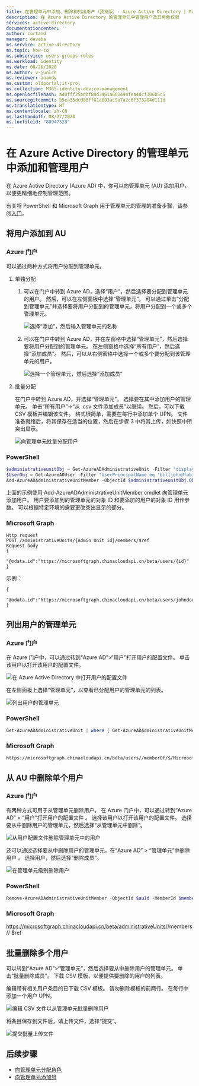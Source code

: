 ```yaml
---
title: 在管理单元中添加、删除和列出用户（预览版）- Azure Active Directory | Microsoft Docs
description: 在 Azure Active Directory 的管理单元中管理用户及其角色权限
services: active-directory
documentationcenter: ''
author: curtand
manager: daveba
ms.service: active-directory
ms.topic: how-to
ms.subservice: users-groups-roles
ms.workload: identity
ms.date: 08/26/2020
ms.author: v-junlch
ms.reviewer: anandy
ms.custom: oldportal;it-pro;
ms.collection: M365-identity-device-management
ms.openlocfilehash: a40fff25bdbf89d3461a601494fea4dcf306b5c5
ms.sourcegitcommit: b5ea35dcd86ff81a003ac9a7a2c6f373204d111d
ms.translationtype: HT
ms.contentlocale: zh-CN
ms.lasthandoff: 08/27/2020
ms.locfileid: "88947528"
---
```

# <a name="add-and-manage-users-in-an-administrative-unit-in-azure-active-directory"></a>在 Azure Active Directory 的管理单元中添加和管理用户

在 Azure Active Directory (Azure AD) 中，你可以向管理单元 (AU) 添加用户，以便更精细地控制管理范围。

有关将 PowerShell 和 Microsoft Graph 用于管理单元的管理的准备步骤，请参阅[入门](roles-admin-units-manage.md#get-started)。

## <a name="add-users-to-an-au"></a>将用户添加到 AU

### <a name="azure-portal"></a>Azure 门户

可以通过两种方式将用户分配到管理单元。

1. 单独分配

    1. 可以在门户中转到 Azure AD，选择“用户”，然后选择要分配到管理单元的用户。 然后，可以在左侧面板中选择“管理单元”。 可以通过单击“分配到管理单元”并选择要将用户分配到的管理单元，将用户分配到一个或多个管理单元。

       ![选择“添加”，然后输入管理单元的名称](./media/roles-admin-units-add-manage-users/assign-users-individually.png)

    1. 可以在门户中转到 Azure AD，并在左窗格中选择“管理单元”，然后选择要将用户分配到的管理单元。 在左侧窗格中选择“所有用户”，然后选择“添加成员”。 然后，可以从右侧窗格中选择一个或多个要分配到该管理单元的用户。

        ![选择一个管理单元，然后选择“添加成员”](./media/roles-admin-units-add-manage-users/assign-to-admin-unit.png)

1. 批量分配

    在门户中转到 Azure AD，并选择“管理单元”。 选择要在其中添加用户的管理单元。 单击“所有用户”->“从 .csv 文件添加成员”以继续。 然后，可以下载 CSV 模板并编辑该文件。 格式很简单，需要在每行中添加单个 UPN。 文件准备就绪后，将其保存在适当的位置，然后在步骤 3 中将其上传，如快照中所突出显示。

    ![向管理单元批量分配用户](./media/roles-admin-units-add-manage-users/bulk-assign-to-admin-unit.png)

### <a name="powershell"></a>PowerShell

```powershell
$administrativeunitObj = Get-AzureADAdministrativeUnit -Filter "displayname eq 'Test administrative unit 2'"
$UserObj = Get-AzureADUser -Filter "UserPrincipalName eq 'billjohn@fabidentity.partner.onmschina.cn'"
Add-AzureADAdministrativeUnitMember -ObjectId $administrativeunitObj.ObjectId -RefObjectId $UserObj.ObjectId
```

上面的示例使用 Add-AzureADAdministrativeUnitMember cmdlet 向管理单元添加用户。 用户要添加到的管理单元的对象 ID 和要添加的用户的对象 ID 用作参数。 可以根据特定环境的需要更改突出显示的部分。

### <a name="microsoft-graph"></a>Microsoft Graph

```http
Http request
POST /administrativeUnits/{Admin Unit id}/members/$ref
Request body
{
  "@odata.id":"https://microsoftgraph.chinacloudapi.cn/beta/users/{id}"
}
```

示例：

```http
{
  "@odata.id":"https://microsoftgraph.chinacloudapi.cn/beta/users/johndoe@fabidentity.com"
}
```

## <a name="list-administrative-units-for-a-user"></a>列出用户的管理单元

### <a name="azure-portal"></a>Azure 门户

在 Azure 门户中，可以通过转到“Azure AD”>“用户”打开用户的配置文件。 单击该用户以打开该用户的配置文件。

![在 Azure Active Directory 中打开用户的配置文件](./media/roles-admin-units-add-manage-users/user-profile-admin-units.png)

在左侧面板上选择“管理单元”，以查看已分配用户的管理单元的列表。

![列出用户的管理单元](./media/roles-admin-units-add-manage-users/list-user-admin-units.png)

### <a name="powershell"></a>PowerShell

```powershell
Get-AzureADAdministrativeUnit | where { Get-AzureADAdministrativeUnitMember -ObjectId $_.ObjectId | where {$_.ObjectId -eq $userObjId} }
```

### <a name="microsoft-graph"></a>Microsoft Graph

```http
https://microsoftgraph.chinacloudapi.cn/beta/users//memberOf/$/Microsoft.Graph.AdministrativeUnit
```

## <a name="remove-a-single-user-from-an-au"></a>从 AU 中删除单个用户

### <a name="azure-portal"></a>Azure 门户

有两种方式可用于从管理单元删除用户。 在 Azure 门户中，可以通过转到“Azure AD” > “用户”打开用户的配置文件 。 选择该用户以打开该用户的配置文件。 选择要从中删除用户的管理单元，然后选择“从管理单元中删除”。

![从用户配置文件删除管理单元中的用户](./media/roles-admin-units-add-manage-users/user-remove-admin-units.png)

还可以通过选择要从中删除用户的管理单元，在“Azure AD” > “管理单元”中删除用户 。 选择用户，然后选择“删除成员”。
  
![在管理单元级别删除用户](./media/roles-admin-units-add-manage-users/admin-units-remove-user.png)

### <a name="powershell"></a>PowerShell

```powershell
Remove-AzureADAdministrativeUnitMember -ObjectId $auId -MemberId $memberUserObjId
```

### <a name="microsoft-graph"></a>Microsoft Graph

   https://microsoftgraph.chinacloudapi.cn/beta/administrativeUnits/<adminunit-id>/members/<user-id>/ $ref

## <a name="bulk-remove-more-than-one-user"></a>批量删除多个用户

可以转到“Azure AD”>“管理单元”，然后选择要从中删除用户的管理单元。 单击“批量删除成员”。 下载 CSV 模板，以便提供要删除的用户的列表。

编辑带有相关用户条目的已下载 CSV 模板。 请勿删除模板的前两行。 在每行中添加一个用户 UPN。

![编辑 CSV 文件以从管理单元批量删除用户](./media/roles-admin-units-add-manage-users/bulk-user-entries.png)

将条目保存到文件后，请上传文件，选择“提交”。

![提交批量上传文件](./media/roles-admin-units-add-manage-users/bulk-user-remove.png)

## <a name="next-steps"></a>后续步骤

- [向管理单元分配角色](roles-admin-units-assign-roles.md)
- [向管理单元添加组](roles-admin-units-add-manage-groups.md)

